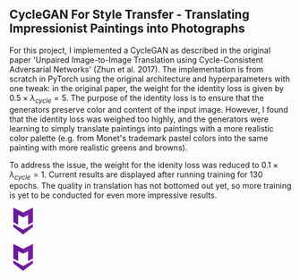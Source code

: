 ## CycleGAN For Style Transfer - Translating Impressionist Paintings into Photographs
  For this project, I implemented a CycleGAN as described in the original paper 'Unpaired Image-to-Image Translation using Cycle-Consistent Adversarial Networks' (Zhun et al. 2017). The implementation is from scratch in PyTorch using the original architecture and hyperparameters with one tweak: in the original paper, the weight for the identity loss is given by $0.5 \times \lambda_{cycle} = 5$. The purpose of the identity loss is to ensure that the generators preserve color and content of the input image. However, I found that the identity loss was weighed too highly, and the generators were learning to simply translate paintings into paintings with a more realistic color palette (e.g. from Monet's trademark pastel colors into the same painting with more realistic greens and browns).
  
  To address the issue, the weight for the idenity loss was reduced to $0.1 \times \lambda_{cycle} = 1$. Current results are displayed after running training for 130 epochs. The quality in translation has not bottomed out yet, so more training is yet to be conducted for even more impressive results.
  
![image_not_found](https://github.com/adam-p/markdown-here/raw/master/src/common/images/icon48.png "Logo Title Text 1")


![image_not_found](https://github.com/adam-p/markdown-here/raw/master/src/common/images/icon48.png "Logo Title Text 1")

